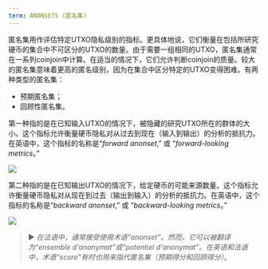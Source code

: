 ```yaml
---
term: ANONSETS (匿名集)
---
```


匿名集用作评估特定UTXO隐私级别的指标。更具体地说，它们衡量在包括所研究硬币的集合中不可区分的UTXO的数量。由于需要一组相同的UTXO，匿名集通常在一系列coinjoin中计算。在适当的情况下，它们允许判断coinjoin的质量。较大的匿名集意味着更高的匿名级别，因为在集合中区分特定的UTXO变得困难。有两种类型的匿名集：
* 预期匿名集；
* 回顾性匿名集。

第一种指的是在已知输入UTXO的情况下，被隐藏的研究UTXO所在的群体的大小。这个指标允许衡量硬币隐私对从过去到现在（输入到输出）的分析的抵抗力。在英语中，这个指标的名称是“*forward anonset*,” 或 “*forward-looking metrics*。”

![](../../dictionnaire/assets/39.png)

第二种指的是在已知输出UTXO的情况下，给定硬币的可能来源数量。这个指标允许衡量硬币隐私对从现在到过去（输出到输入）的分析的抵抗力。在英语中，这个指标的名称是“*backward anonset*,” 或 “*backward-looking metrics*。”

![](../../dictionnaire/assets/40.png)

> ► *在法语中，通常接受使用术语“anonset”。然而，它可以被翻译为“ensemble d'anonymat”或“potentiel d'anonymat”。在英语和法语中，术语“score”有时也用来指代匿名集（预期得分和回顾得分）*。